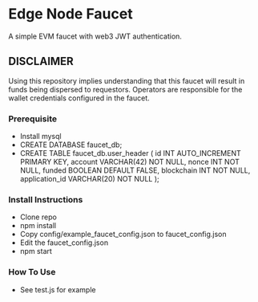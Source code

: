 # Edge Node Faucet

A simple EVM faucet with web3 JWT authentication.

## DISCLAIMER

Using this repository implies understanding that this faucet will result in funds being dispersed to requestors. Operators are responsible for the wallet credentials configured in the faucet.

### Prerequisite

- Install mysql
- CREATE DATABASE faucet_db;
- CREATE TABLE faucet_db.user_header (
  id INT AUTO_INCREMENT PRIMARY KEY,
  account VARCHAR(42) NOT NULL,
  nonce INT NOT NULL,
  funded BOOLEAN DEFAULT FALSE,
  blockchain INT NOT NULL,
  application_id VARCHAR(20) NOT NULL
  );

### Install Instructions

- Clone repo
- npm install
- Copy config/example_faucet_config.json to faucet_config.json
- Edit the faucet_config.json
- npm start

### How To Use

- See test.js for example
